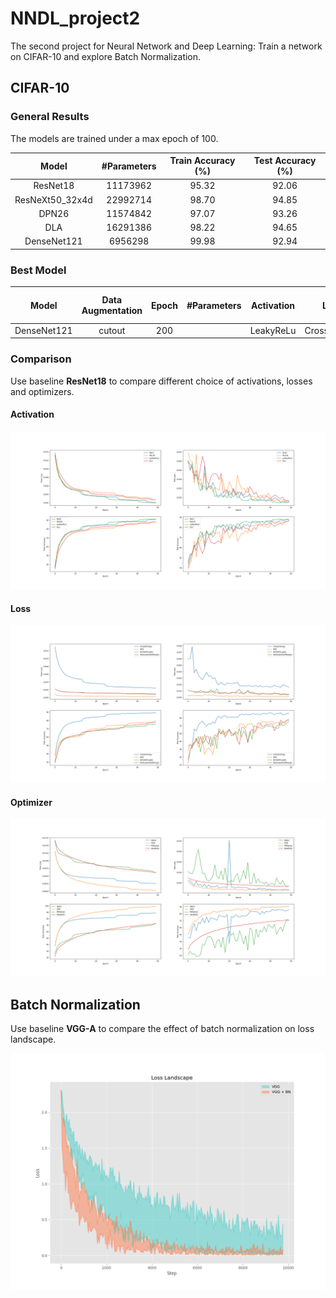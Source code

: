# NNDL_project2
The second project for Neural Network and Deep Learning: Train a network on CIFAR-10 and explore Batch Normalization.

## CIFAR-10

### General Results

The models are trained under a max epoch of 100.

|      Model      | #Parameters | Train Accuracy (%) | Test Accuracy (%) |
| :-------------: | :---------: | :----------------: | :---------------: |
|    ResNet18     |  11173962   |       95.32        |       92.06       |
| ResNeXt50_32x4d |  22992714   |       98.70        |       94.85       |
|      DPN26      |  11574842   |       97.07        |       93.26       |
|       DLA       |  16291386   |       98.22        |       94.65       |
|   DenseNet121   |   6956298   |       99.98        |       92.94       |

### Best Model

|    Model    | Data Augmentation | Epoch | #Parameters | Activation |     Loss     | Optimizer | Train Accuracy (%) | Test Accuracy (%) |
| :---------: | :---------------: | :---: | :---------: | ---------- | :----------: | :-------: | :----------------: | :---------------: |
| DenseNet121 |      cutout       |  200  |             | LeakyReLu  | CrossEntropy |   Adam    |                    |                   |

### Comparison

Use baseline **ResNet18** to compare different choice of activations, losses and optimizers.

#### Activation

![activation](log/activations.png)

#### Loss

![loss](log/losses.png)

#### Optimizer

![optimizer](log/optimizers.png)

## Batch Normalization

Use baseline **VGG-A** to compare the effect of batch normalization on loss landscape.

![loss_landscape](log/loss-landscape.png)
